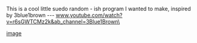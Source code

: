 This is a cool little suedo random - ish program I wanted to make, inspired by 3blue1brown
--- www.youtube.com/watch?v=r6sGWTCMz2k&ab_channel=3Blue1Brown\

[image](https://github.com/user-attachments/assets/90d63b67-b6bd-4d21-8adb-c6baf3d4dc61)
